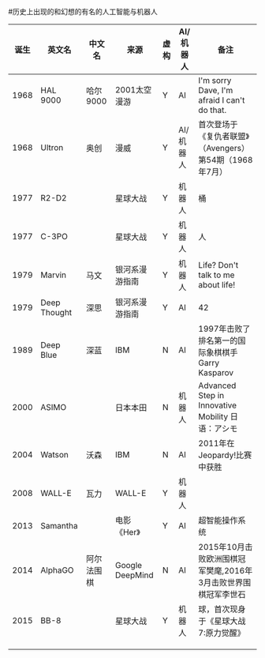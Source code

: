 #历史上出现的和幻想的有名的人工智能与机器人

诞生|英文名|中文名|来源|虚构|AI/机器人|备注
---|---|---|---|---|---|---
1968|HAL 9000|哈尔9000|2001太空漫游|Y|AI|I'm sorry Dave, I'm afraid I can't do that.
1968|Ultron|奥创|漫威|Y|AI/机器人|首次登场于《复仇者联盟》（Avengers） 第54期（1968年7月）
1977|R2-D2||星球大战|Y|机器人|桶
1977|C-3PO||星球大战|Y|机器人|人
1979|Marvin|马文|银河系漫游指南|Y|机器人|Life? Don't talk to me about life!
1979|Deep Thought|深思|银河系漫游指南|Y|AI|42
1989|Deep Blue|深蓝|IBM|N|AI|1997年击败了排名第一的国际象棋棋手Garry Kasparov
2000|ASIMO||日本本田|N|机器人|Advanced Step in Innovative Mobility 日语：アシモ
2004|Watson|沃森|IBM|N|AI|2011年在Jeopardy!比赛中获胜
2008|WALL-E|瓦力|WALL-E|Y|机器人|
2013|Samantha||电影《Her》|Y|AI|超智能操作系统
2014|AlphaGO|阿尔法围棋|Google DeepMind|N|AI|2015年10月击败欧洲围棋冠军樊麾,2016年3月击败世界围棋冠军李世石
2015|BB-8||星球大战|Y|机器人|球，首次现身于《星球大战7:原力觉醒》
|||||
|||||
|||||

